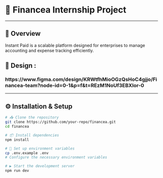 # 🚀 Financea Internship Project  
<hr/>

## 📌 Overview  
Instant Paid is a scalable platform designed for enterprises to manage accounting and expense tracking efficiently.  


## 🎨 Design :
<h3>https://www.figma.com/design/KRWtfhMioOGzQsHoC4gjjo/Financea-team?node-id=0-1&p=f&t=REzM1NoUf3EBXlor-0</h3> 
<hr/>

## ⚙️ Installation & Setup  
```sh
# 📥 Clone the repository  
git clone https://github.com/your-repo/financea.git  
cd financea  

# 📦 Install dependencies  
npm install  

# 🔧 Set up environment variables  
cp .env.example .env  
# Configure the necessary environment variables  

# ▶️ Start the development server  
npm run dev  



